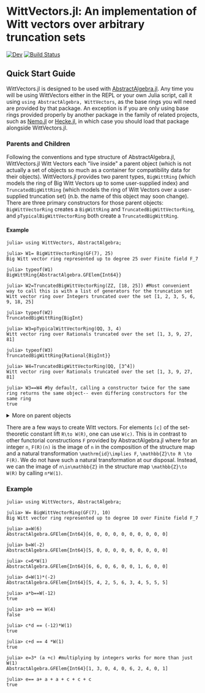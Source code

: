 # WittVectors.jl: An implementation of Witt vectors over arbitrary truncation sets
<!--[![Stable](https://img.shields.io/badge/docs-stable-blue.svg)](https://demarkd.github.io/WittVectors.jl/stable)-->
[![Dev](https://img.shields.io/badge/docs-dev-blue.svg)](https://demarkd.github.io/WittVectors.jl/dev)
[![Build Status](https://github.com/demarkd/WittVectors.jl/actions/workflows/CI.yml/badge.svg?branch=main)](https://github.com/demarkd/WittVectors.jl/actions/workflows/CI.yml?query=branch%3Amain)
## Quick Start Guide
WittVectors.jl is designed to be used with [AbstractAlgebra.jl](https://nemocas.github.io/AbstractAlgebra.jl/dev/). Any time you will be using WittVectors either in the REPL or your own Julia script, call it using `using AbstractAlgebra, WittVectors`, as the base rings you will need are provided by that package. An exception is if you are only using base rings provided properly by another package in the family of related projects, such as [Nemo.jl](http://nemocas.org/) or [Hecke.jl](https://github.com/thofma/Hecke.jl/), in which case you should load that package alongside WittVectors.jl.

### Parents and Children
Following the conventions and type structure of AbstractAlgebra.jl, WittVectors.jl Witt Vectors each "live inside" a parent object (which is not actually a set of objects so much as a container for compatibility data for their objects). WittVectors.jl provides two parent types, `BigWittRing` (which models the ring of Big Witt Vectors up to some user-supplied index) and `TruncatedBigWittRing` (which models the ring of Witt Vectors over a user-supplied truncation set) (n.b. the name of this object may soon change). There are three primary constructors for those parent objects: `BigWittVectorRing` creates a `BigWittRing` and `TruncatedBigWittVectorRing`, and `pTypicalBigWittVectorRing` both create a `TruncatedBigWittRing`.
#### Example
```jldoctest
julia> using WittVectors, AbstractAlgebra;

julia> W1= BigWittVectorRing(GF(7), 25)
Big Witt vector ring represented up to degree 25 over Finite field F_7

julia> typeof(W1)
BigWittRing{AbstractAlgebra.GFElem{Int64}}

julia> W2=TruncatedBigWittVectorRing(ZZ, [18, 25]) #Most convenient way to call this is with a list of generators for the truncation set
Witt vector ring over Integers truncated over the set [1, 2, 3, 5, 6, 9, 18, 25]

julia> typeof(W2)
TruncatedBigWittRing{BigInt}

julia> W3=pTypicalWittVectorRing(QQ, 3, 4)
Witt vector ring over Rationals truncated over the set [1, 3, 9, 27, 81]

julia> typeof(W3)
TruncatedBigWittRing{Rational{BigInt}}

julia> W4=TruncatedBigWittVectorRing(QQ, [3^4])
Witt vector ring over Rationals truncated over the set [1, 3, 9, 27, 81]

julia> W3==W4 #by default, calling a constructor twice for the same ring returns the same object-- even differing constructors for the same ring
true

```
<details>
<summary> More on parent objects </summary>

As demonstrated at the end of that example, [by default] parent objects are cached so that attempting to create a Witt vector ring isomorphic to an existing Witt vector ring does not create a duplicate. There are a few exceptions, at least for now. For one, `BigWittRing`s and `TruncatedBigWittRing`s are always unequal. In addition, [for now] `TruncatedBigWittRing` carries a `BigWittRing` as part of its data (the `untruncated` field). All of the exported constructors for `TrucnatedBigWittRing`s `W` ensure that `W.untruncated.prec` is the maximal member of its truncation set, but it's possible (a) that the previous statement is actually a lie in some edge case (which should be reported to the author(s) as a bug) or (b) to use an internal command to create a `TruncatedBigWittRing` not having this property (god knows why you would want to, swim at your own risk).
</details>

There are a few ways to create Witt vectors. For elements ``[c]`` of the set-theoretic constant lift ``R\to W(R)``, one can use `W(c)`. This is in contrast to other functorial constructions `F` provided by AbstractAlgebra.jl where for an integer `n`, `F(R)(n)` is the image of `n` in the composition of the structure map and a natural transformation ``\mathrm{id}\implies F``,  ``\mathbb{Z}\to R \to F(R)``. We do not have such a natural transformation at our disposal. Instead, we can the image of ``n\in\mathbb{Z}`` in the structure map ``\mathbb{Z}\to W(R)`` by calling ``n*W(1)``.
### Example
```jldoctest
julia> using WittVectors, AbstractAlgebra;

julia> W= BigWittVectorRing(GF(7), 10)
Big Witt vector ring represented up to degree 10 over Finite field F_7

julia> a=W(6)
AbstractAlgebra.GFElem{Int64}[6, 0, 0, 0, 0, 0, 0, 0, 0, 0]

julia> b=W(-2)
AbstractAlgebra.GFElem{Int64}[5, 0, 0, 0, 0, 0, 0, 0, 0, 0]

julia> c=6*W(1)
AbstractAlgebra.GFElem{Int64}[6, 6, 0, 6, 0, 0, 1, 6, 0, 0]

julia> d=W(1)*(-2)
AbstractAlgebra.GFElem{Int64}[5, 4, 2, 5, 6, 3, 4, 5, 5, 5]

julia> a*b==W(-12)
true

julia> a+b == W(4)
false

julia> c*d == (-12)*W(1)
true

julia> c+d == 4 *W(1)
true

julia> e=3* (a +c) #multiplying by integers works for more than just W(1)
AbstractAlgebra.GFElem{Int64}[1, 3, 0, 4, 0, 6, 2, 4, 0, 1]

julia> e== a+ a + a + c + c + c
true
```
